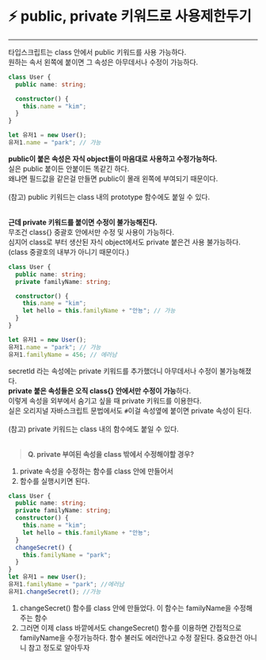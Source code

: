 # ⚡️ public, private 키워드로 사용제한두기

---

타입스크립트는 class 안에서 public 키워드를 사용 가능하다.</br>
원하는 속서 왼쪽에 붙이면 그 속성은 아무데서나 수정이 가능하다.</br>

```ts
class User {
  public name: string;

  constructor() {
    this.name = "kim";
  }
}

let 유저1 = new User();
유저1.name = "park"; // 가능
```

**public이 붙은 속성은 자식 object들이 마음대로 사용하고 수정가능하다.**</br>
실은 public 붙이든 안붙이든 똑같긴 하다.</br>
왜냐면 필드값을 같은걸 만들면 public이 몰래 왼쪽에 부여되기 때문이다.</br>
</br>
(참고) public 키워드는 class 내의 prototype 함수에도 붙일 수 있다.</br>
</br>

**근데 private 키워드를 붙이면 수정이 불가능해진다.**</br>
무조건 class{} 중괄호 안에서만 수정 및 사용이 가능하다.</br>
심지어 class로 부터 생산된 자식 object에서도 private 붙은건 사용 불가능하다.</br>
(class 중괄호의 내부가 아니기 때문이다.)</br>

```ts
class User {
  public name: string;
  private familyName: string;

  constructor() {
    this.name = "kim";
    let hello = this.familyName + "안뇽"; // 가능
  }
}

let 유저1 = new User();
유저1.name = "park"; // 가능
유저1.familyName = 456; // 에러남
```

secretld 라는 속성에는 private 키워드를 추가했더니 아무데서나 수정이 불가능해졌다.</br>
**private 붙은 속성들은 오직 class{} 안에서만 수정이 가능**하다.</br>
이렇게 속성을 외부에서 숨기고 싶을 때 private 키워드를 이용한다.</br>
실은 오리지널 자바스크립트 문법에서도 `#`이걸 속성옆에 붙이면 private 속성이 된다.</br>
</br>
(참고) private 키워드는 class 내의 함수에도 붙일 수 있다.</br>
</br>

> **Q. private 부여된 속성을 class 밖에서 수정해야할 경우?**

1. private 속성을 수정하는 함수를 class 안에 만들어서
2. 함수를 실행시키면 된다.

```ts
class User {
  public name: string;
  private familyName: string;
  constructor() {
    this.name = "kim";
    let hello = this.familyName + "안뇽";
  }
  changeSecret() {
    this.familyName = "park";
  }
}
let 유저1 = new User();
유저1.familyName = "park"; //에러남
유저1.changeSecret(); //가능
```

1. changeSecret() 함수를 class 안에 만들었다.
   이 함수는 familyName을 수정해주는 함수
2. 그러면 이제 class 바깥에서도 changeSecret() 함수를 이용하면 간접적으로 familyName을 수정가능하다.
   함수 불러도 에러안나고 수정 잘된다.
   중요한건 아니니 참고 정도로 알아두자
